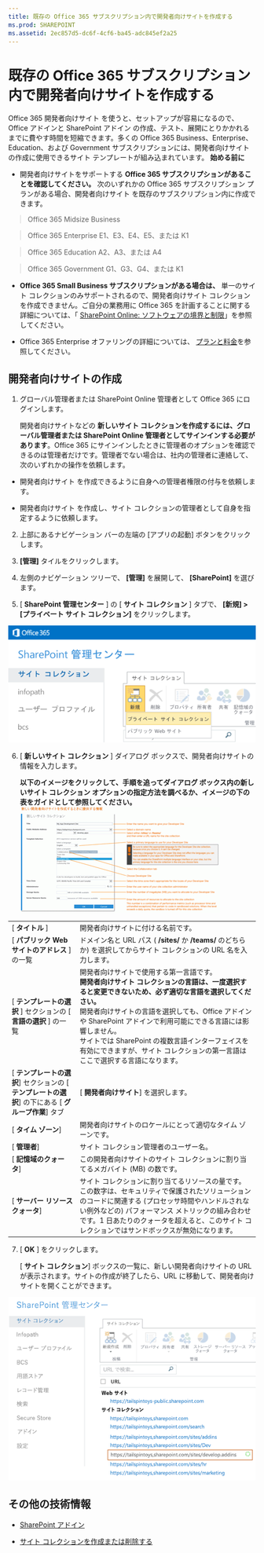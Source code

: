 ```yaml
---
title: 既存の Office 365 サブスクリプション内で開発者向けサイトを作成する
ms.prod: SHAREPOINT
ms.assetid: 2ec857d5-dc6f-4cf6-ba45-adc845ef2a25
---
```



# 既存の Office 365 サブスクリプション内で開発者向けサイトを作成する
Office 365 開発者向けサイト を使うと、セットアップが容易になるので、Office アドインと SharePoint アドイン の作成、テスト、展開にとりかかれるまでに費やす時間を短縮できます。多くの Office 365 Business、Enterprise、Education、および Government サブスクリプションには、開発者向けサイト の作成に使用できるサイト テンプレートが組み込まれています。
 **始める前に**





- 開発者向けサイトをサポートする **Office 365 サブスクリプションがあることを確認してください。** 次のいずれかの Office 365 サブスクリプション プランがある場合、開発者向けサイト を既存のサブスクリプション内に作成できます。





> Office 365 Midsize Business






> Office 365 Enterprise E1、E3、E4、E5、または K1






> Office 365 Education A2、A3、または A4






> Office 365 Government G1、G3、G4、または K1


- **Office 365 Small Business サブスクリプションがある場合は、** 単一のサイト コレクションのみサポートされるので、開発者向けサイト コレクションを作成できません。ご自分の業務用に Office 365 を計画することに関する詳細については、「 [SharePoint Online: ソフトウェアの境界と制限](http://office.microsoft.com/ja-jp/office365-sharepoint-online-enterprise-help/sharepoint-online-software-boundaries-and-limits-HA102694293.aspx)」を参照してください。


- Office 365 Enterprise オファリングの詳細については、 [プランと料金](http://products.office.com/ja-jp/business/office-365-enterprise-e1-business-software)を参照してください。



## 開発者向けサイトの作成
<a name="bk_createdevsite"> </a>


1. グローバル管理者または SharePoint Online 管理者として Office 365 にログインします。

    開発者向けサイトなどの **新しいサイト コレクションを作成するには、グローバル管理者または SharePoint Online 管理者としてサインインする必要があります**。Office 365 にサインインしたときに管理者のオプションを確認できるのは管理者だけです。管理者でない場合は、社内の管理者に連絡して、次のいずれかの操作を依頼します。

  - 開発者向けサイト を作成できるように自身への管理者権限の付与を依頼します。


  - 開発者向けサイト を作成し、サイト コレクションの管理者として自身を指定するように依頼します。


2. 上部にあるナビゲーション バーの左端の [アプリの起動] ボタンをクリックします。


3. **[管理]** タイルをクリックします。


4. 左側のナビゲーション ツリーで、 **[管理]** を展開して、 **[SharePoint]** を選びます。


5. [ **SharePoint 管理センター** ] の [ **サイト コレクション** ] タブで、 **[新規] > [プライベート サイト コレクション]** をクリックします。

![SharePoint 管理センターの新規サイト コレクション オプション](images/SPAdminCenter_newSiteCollection.png)





6. [ **新しいサイト コレクション** ] ダイアログ ボックスで、開発者向けサイトの情報を入力します。

    **以下のイメージをクリックして、手順を追ってダイアログ ボックス内の新しいサイト コレクション オプションの指定方法を調べるか、イメージの下の表をガイドとして参照してください。**
     [![クリックすると新しいサイト コレクションのオプションにズームする](images/SPAdminCenter_newSiteCollection_options_ZoomIt.gif)](http://go.microsoft.com/fwlink/?LinkId=400960)

|||
|:-----|:-----|
|[ **タイトル** ] <br/> |開発者向けサイトに付ける名前です。  <br/> |
|[ **パブリック Web サイトのアドレス** ] の一覧 <br/> |ドメイン名と URL パス ( **/sites/** か **/teams/** のどちらか) を選択してからサイト コレクションの URL 名を入力します。 <br/> |
|[ **テンプレートの選択** ] セクションの [ **言語の選択** ] の一覧 <br/> |開発者向けサイトで使用する第一言語です。  <br/> **開発者向けサイト コレクションの言語は、一度選択すると変更できないため、必ず適切な言語を選択してください。** <br/> 開発者向けサイトの言語を選択しても、Office アドインや SharePoint アドインで利用可能にできる言語には影響しません。  <br/> サイトでは SharePoint の複数言語インターフェイスを有効にできますが、サイト コレクションの第一言語はここで選択する言語になります。  <br/> |
|[ **テンプレートの選択**] セクションの [ **テンプレートの選択**] の下にある [ **グループ作業**] タブ  <br/> |[ **開発者向けサイト**] を選択します。  <br/> |
|[ **タイム ゾーン**]  <br/> |開発者向けサイトのロケールにとって適切なタイム ゾーンです。  <br/> |
|[ **管理者**]  <br/> |サイト コレクション管理者のユーザー名。  <br/> |
|[ **記憶域のクォータ**]  <br/> |この開発者向けサイトのサイト コレクションに割り当てるメガバイト (MB) の数です。  <br/> |
|[ **サーバー リソース クォータ**]  <br/> |サイト コレクションに割り当てるリソースの量です。  <br/> この数字は、セキュリティで保護されたソリューションのコードに関連する (プロセッサ時間やハンドルされない例外などの) パフォーマンス メトリックの組み合わせです。1 日あたりのクォータを超えると、このサイト コレクションではサンドボックスが無効になります。  <br/> |
 
7. [ **OK** ] をクリックします。

    [ **サイト コレクション**] ボックスの一覧に、新しい開発者向けサイトの URL が表示されます。サイトの作成が終了したら、URL に移動して、開発者向けサイトを開くことができます。

![新しいサイト コレクションのプロビジョニング](images/SPAdminCenter_newSiteCollection_provisioning.png)






## その他の技術情報
<a name="bk_addresources"> </a>


-  [SharePoint アドイン](sharepoint-add-ins.md)


-  [サイト コレクションを作成または削除する](http://office.microsoft.com/ja-jp/office365-sharepoint-online-enterprise-help/create-or-delete-a-site-collection-HA102772354.aspx?CTT=1)



